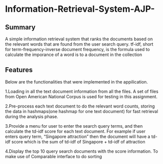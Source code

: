# Information-Retrieval-System-AJP-
## Summary
A simple information retrieval system that ranks the documents based on the relevant words that are found 
from the user search query. tf-idf, short for term-frequency-inverse document frequency, is the formula used to calculate
the imporance of a word is to a document in the collection

## Features
Below are the functionalities that were implemented in the appilication.

1.Loading in all the text document information from all the files. A set of files from Open American National Corpus is used for testing in this assignment.

2.Pre-process each text document to do the relevant word counts, storing the data in hashmaps(one hashmap for one text document) for fast retrieval during the analysis
phase.

3.Provide a menu for user to enter the search query terms, and then calculate the td-idf score for each text document. 
For example if user enters query term, “Singapore attraction” then the document will have a td-idf score which is the sum of td-idf of Singapore + td-idf of attraction

4.Display the top 10 query search documents with the score information. To make use of Comparable interface to do sorting
